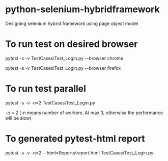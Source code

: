 # python-selenium-hybridframework

Designing selenium hybrid framework using page object model

# To run test on desired browser

pytest -s -v TestCases\Test_Login.py --browser chrome

pytest -s -v TestCases\Test_Login.py --browser firefox

# To run test parallel

pytest -s -v -n=2 TestCases\Test_Login.py

-n = 2 (-n means number of workers. At max 3, otherwise the performance will be slow)

# To generated pytest-html report

pytest -s -v -n=2 --html=Reports\report.html TestCases\Test_Login.py
